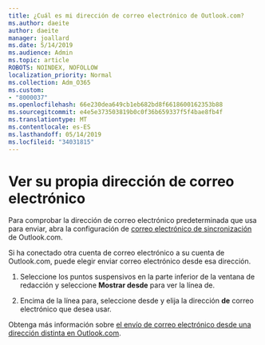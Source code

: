 ```yaml
---
title: ¿Cuál es mi dirección de correo electrónico de Outlook.com?
ms.author: daeite
author: daeite
manager: joallard
ms.date: 5/14/2019
ms.audience: Admin
ms.topic: article
ROBOTS: NOINDEX, NOFOLLOW
localization_priority: Normal
ms.collection: Adm_O365
ms.custom:
- "8000037"
ms.openlocfilehash: 66e230dea649cb1eb682bd8f6618600162353b88
ms.sourcegitcommit: e4e5e373503819b0c0f36b659337f5f4bae8fb4f
ms.translationtype: MT
ms.contentlocale: es-ES
ms.lasthandoff: 05/14/2019
ms.locfileid: "34031815"
---
```

# <a name="see-your-own-email-address"></a>Ver su propia dirección de correo electrónico

Para comprobar la dirección de correo electrónico predeterminada que usa para enviar, abra la configuración de [correo electrónico de sincronización](https://outlook.live.com/mail/options/mail/accounts) de Outlook.com.

Si ha conectado otra cuenta de correo electrónico a su cuenta de Outlook.com, puede elegir enviar correo electrónico desde esa dirección.

1. Seleccione los puntos suspensivos en la parte inferior de la ventana de redacción y seleccione **Mostrar desde** para ver la línea de.

2. Encima de la línea para, seleccione desde y elija la dirección **de** correo electrónico que desea usar.

Obtenga más información sobre [el envío de correo electrónico desde una dirección distinta en Outlook.com](https://support.office.com/article/ccba89cb-141c-4a36-8c56-6d16a8556d2e).